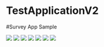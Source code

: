 # TestApplicationV2
#Survey App Sample

![](app/screenshots/1.png)
![](app/screenshots/2.png)
![](app/screenshots/3.png)
![](app/screenshots/4.png)
![](app/screenshots/5.png)
![](app/screenshots/6.png)
![](app/screenshots/7.png)
